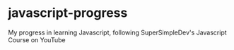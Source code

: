 # javascript-progress
My progress in learning Javascript, following SuperSimpleDev's Javascript Course on YouTube
